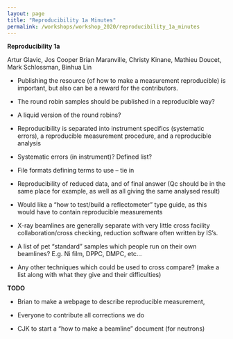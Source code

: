```yaml
---
layout: page
title: "Reproducibility 1a Minutes"
permalink: /workshops/workshop_2020/reproducibility_1a_minutes
---
```


**Reproducibility 1a**


Artur Glavic, Jos Cooper Brian Maranville, Christy Kinane, Mathieu Doucet, Mark Schlossman, Binhua Lin


- Publishing the resource (of how to make a measurement reproducible) is important, but also can be a reward for the contributors.

- The round robin samples should be published in a reproducible way?

- A liquid version of the round robins?

- Reproducibility is separated into instrument specifics (systematic errors), a reproducible measurement procedure, and a reproducible analysis

- Systematic errors (in instrument)? Defined list?

- File formats defining terms to use – tie in

- Reproducibility of reduced data, and of final answer (Qc should be in the same place for example, as well as all giving the same analysed result)

- Would like a “how to test/build a reflectometer” type guide, as this would have to contain reproducible measurements

- X-ray beamlines are generally separate with very little cross facility collaboration/cross checking, reduction software often written by IS’s.

- A list of pet “standard” samples which people run on their own beamlines? E.g. Ni film, DPPC, DMPC, etc…

- Any other techniques which could be used to cross compare? (make a list along with what they give and their difficulties)


**TODO**

- Brian to make a webpage to describe reproducible measurement,

- Everyone to contribute all corrections we do

- CJK to start a “how to make a beamline” document (for neutrons)

